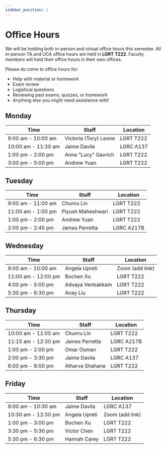 ```yaml
---
sidebar_position: 1
---
```


# Office Hours

We will be holding both in-person and virtual office hours this semester. All in-person TA and UCA office hours are held in **LGRT T222**. Faculty members will hold their office hours in their own offices.

Please do come to office hours for:

- Help with material or homework
- Exam review
- Logistical questions
- Reviewing past exams, quizzes, or homework
- Anything else you might need assistance with!

## Monday

| **Time**            | **Staff**                | **Location**                                        |
| ------------------- | ------------------------ | --------------------------------------------------- |
| 9:00 am - 10:00 am  | Victoria (Tory) Leone    | LGRT T222                                           |
| 10:00 am - 11:30 am | Jaime Davila             | LGRC A137                                           |
| 1:00 pm - 2:00 pm   | Anna "Lucy" Gavrich      | LGRT T222                                           |
| 3:00 pm - 5:00 pm   | Andrew Yuan              | LGRT T222                                           |

## Tuesday

| **Time**            | **Staff**                | **Location**                                        |
| ------------------- | ------------------------ | --------------------------------------------------- |
| 9:00 am - 11:00 am  | Chunru Lin               | LGRT T222                                           |
| 11:00 am - 1:00 pm  | Piyush Maheshwari        | LGRT T222                                           |
| 1:00 pm - 2:00 pm   | Andrew Yuan              | LGRT T222                                           |
| 2:00 pm - 2:45 pm   | James Perretta           | LGRC A217B                                          |

## Wednesday

| **Time**            | **Staff**                | **Location**                                        |
| ------------------- | ------------------------ | --------------------------------------------------- |
| 9:00 am - 10:00 am  | Angela Upreti            | Zoom (add link)                                     |
| 11:00 am - 12:00 pm | Bochen Xu                | LGRT T222                                           |
| 4:00 pm - 5:00 pm   | Advaya Venbakkam         | LGRT T222                                           |
| 5:30 pm - 6:30 pm   | Anay Liu                 | LGRT T222                                           |

## Thursday

| **Time**            | **Staff**                | **Location**                                        |
| ------------------- | ------------------------ | --------------------------------------------------- |
| 10:00 am - 11:00 am | Chunru Lin               | LGRT T222                                           |
| 11:15 am - 12:30 pm | James Perretta           | LGRC A217B                                          |
| 1:00 pm - 2:00 pm   | Omar Osman               | LGRT T222                                           |
| 2:00 pm - 3:30 pm   | Jaime Davila             | LGRC A137                                           |
| 6:00 pm - 8:00 pm   | Atharva Shahane          | LGRT T222                                           |

## Friday

| **Time**            | **Staff**                | **Location**                                        |
| ------------------- | ------------------------ | --------------------------------------------------- |
| 9:00 am - 10:30 am  | Jaime Davila             | LGRC A137                                           |
| 10:30 am - 12:30 pm | Angela Upreti            | Zoom (add link)                                     |
| 1:00 pm - 3:00 pm   | Bochen Xu                | LGRT T222                                           |
| 3:30 pm - 5:30 pm   | Victor Chen              | LGRT T222                                           | 
| 5:30 pm - 6:30 pm   | Hannah Carey             | LGRT T222                                           |
